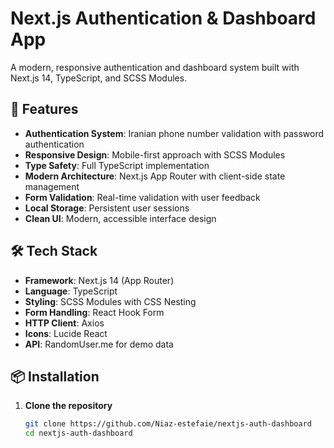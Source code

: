 # Next.js Authentication & Dashboard App

A modern, responsive authentication and dashboard system built with Next.js 14, TypeScript, and SCSS Modules.

## 🚀 Features

- **Authentication System**: Iranian phone number validation with password authentication
- **Responsive Design**: Mobile-first approach with SCSS Modules
- **Type Safety**: Full TypeScript implementation
- **Modern Architecture**: Next.js App Router with client-side state management
- **Form Validation**: Real-time validation with user feedback
- **Local Storage**: Persistent user sessions
- **Clean UI**: Modern, accessible interface design

## 🛠️ Tech Stack

- **Framework**: Next.js 14 (App Router)
- **Language**: TypeScript
- **Styling**: SCSS Modules with CSS Nesting
- **Form Handling**: React Hook Form
- **HTTP Client**: Axios
- **Icons**: Lucide React
- **API**: RandomUser.me for demo data

## 📦 Installation

1. **Clone the repository**
   ```bash
   git clone https://github.com/Niaz-estefaie/nextjs-auth-dashboard
   cd nextjs-auth-dashboard
